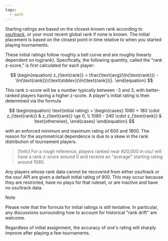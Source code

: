 ```yaml
---
tags:
  - math
---
```


Starting ratings are based on the closest-known rank according to [osu!track](https://github.com/Ameobea/osutrack-api), or your most recent global rank if none is known. The initial placement is based on the closest point in time relative to when you started playing tournaments. 

These initial ratings follow roughly a bell curve and are roughly linearly dependent on log(rank). Specifically, the following quantity, called the "rank z-score," is first calculated for each player:

$$
\begin{equation}
    z_{\text{rank}} = \frac{\text{avg}(\ln(\text{rank})) - \ln(\text{rank})}{\text{stddev}(\ln(\text{rank}))}.
\end{equation}
$$

This rank z-score will be a number typically between -3 and 3, with better-ranked players having a higher z-score. A player's initial rating is then determined via the formula

$$
\begin{equation}
    \text{initial rating} = 
        \begin{cases} 
            1080 + 180 \cdot z_{\text{rank}} & z_{\text{rank}} \ge 0, \\ 
            1080 - 240 \cdot z_{\text{rank}} & \text{otherwise},
        \end{cases}
\end{equation}
$$

with an enforced minimum and maximum rating of 600 and 1800. The reason for the asymmetrical dependence is due to a skew in the rank distribution of tournament players.

> [!info]
> For a rough reference, players ranked near #20,000 in osu! will have a rank z-score around 0 and receive an "average" starting rating around 1080.

Any players whose rank data cannot be recovered from either osu!track or the osu! API are given a default initial rating of 900. This may occur because they are restricted, have no plays for that ruleset, or are inactive and have no osu!track data.

> [!note]
>  Please note that the formula for initial ratings is still tentative. In particular, any discussions surrounding how to account for historical "rank drift" are welcome.
> 
> Regardless of initial assignment, the accuracy of one's rating will sharply improve after playing a few tournaments.
